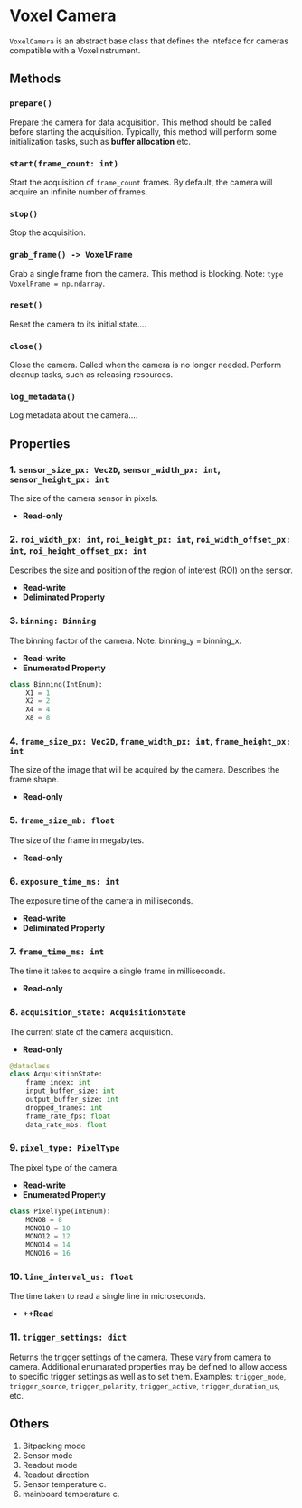 # Voxel Camera

`VoxelCamera` is an abstract base class that defines the inteface for cameras compatible with a VoxelInstrument.

## Methods

### `prepare()`

Prepare the camera for data acquisition. This method should be called before starting the acquisition.
Typically, this method will perform some initialization tasks, such as **buffer allocation** etc.

### `start(frame_count: int)`

Start the acquisition of `frame_count` frames. By default, the camera will acquire an infinite number of frames.

### `stop()`

Stop the acquisition.

### `grab_frame() -> VoxelFrame`

Grab a single frame from the camera. This method is blocking.
Note: `type VoxelFrame = np.ndarray`.

### `reset()`

Reset the camera to its initial state....

### `close()`

Close the camera. Called when the camera is no longer needed.
Perform cleanup tasks, such as releasing resources.

### `log_metadata()`

Log metadata about the camera....

## Properties

### 1. `sensor_size_px: Vec2D`, `sensor_width_px: int`, `sensor_height_px: int`

The size of the camera sensor in pixels.

- **Read-only**

### 2. `roi_width_px: int`, `roi_height_px: int`, `roi_width_offset_px: int`, `roi_height_offset_px: int`

Describes the size and position of the region of interest (ROI) on the sensor.

- **Read-write**
- **Deliminated Property**

### 3. `binning: Binning`

The binning factor of the camera. Note: binning_y = binning_x.

- **Read-write**
- **Enumerated Property**

```python
class Binning(IntEnum):
    X1 = 1
    X2 = 2
    X4 = 4
    X8 = 8
```

### 4. `frame_size_px: Vec2D`, `frame_width_px: int`, `frame_height_px: int`

The size of the image that will be acquired by the camera. Describes the frame shape.

- **Read-only**

### 5. `frame_size_mb: float`

The size of the frame in megabytes.

- **Read-only**

### 6. `exposure_time_ms: int`

The exposure time of the camera in milliseconds.

- **Read-write**
- **Deliminated Property**

### 7. `frame_time_ms: int`

The time it takes to acquire a single frame in milliseconds.

- **Read-only**

### 8. `acquisition_state: AcquisitionState`

The current state of the camera acquisition.

- **Read-only**

```python
@dataclass
class AcquisitionState:
    frame_index: int
    input_buffer_size: int
    output_buffer_size: int
    dropped_frames: int
    frame_rate_fps: float
    data_rate_mbs: float
```

### 9. `pixel_type: PixelType`

The pixel type of the camera.

- **Read-write**
- **Enumerated Property**

```python
class PixelType(IntEnum):
    MONO8 = 8
    MONO10 = 10
    MONO12 = 12
    MONO14 = 14
    MONO16 = 16
```

### 10. `line_interval_us: float`

The time taken to read a single line in microseconds.

- **++Read**

### 11. `trigger_settings: dict`

Returns the trigger settings of the camera. These vary from camera to camera. Additional enumarated properties may be
defined to allow access to specific trigger settings as well as to set them.
Examples: `trigger_mode`, `trigger_source`, `trigger_polarity`, `trigger_active`, `trigger_duration_us`, etc.

## Others

1. Bitpacking mode
2. Sensor mode
3. Readout mode
4. Readout direction
5. Sensor temperature c.
6. mainboard temperature c.
